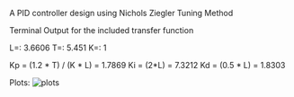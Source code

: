 A PID controller design using Nichols Ziegler Tuning Method

Terminal Output for the included transfer function

L=: 3.6606
T=: 5.451
K=: 1

Kp = (1.2 * T) / (K * L) = 1.7869
Ki = (2*L) = 7.3212
Kd = (0.5 *  L) = 1.8303


Plots:
![plots](https://github.com/ZOBARCIK/NicholsZieglerPID/assets/119112572/9617b4a0-aed2-4225-8d44-a42b65680f3e)
